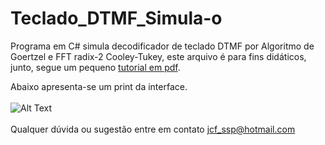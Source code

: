 # Teclado_DTMF_Simula-o
Programa em C# simula decodificador de teclado DTMF por Algoritmo de Goertzel e FFT radix-2 Cooley-Tukey, este arquivo é para fins didáticos, junto, segue um pequeno [tutorial em pdf](https://github.com/JunioCesarFerreira/Teclado_DTMF_Simula-o/blob/master/Decodificador%20digital%20de%20tons%20DTMF.pdf).<br />

Abaixo apresenta-se um print da interface.
<br />
<br />
![Alt Text](https://github.com/JunioCesarFerreira/Teclado_DTMF_Simula-o/image.png)
<br />
<br />
Qualquer dúvida ou sugestão entre em contato jcf_ssp@hotmail.com
